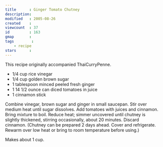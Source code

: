 ```yaml
---
title      : Ginger Tomato Chutney
description: 
modified   : 2005-08-26
created    : 
viewcount  : 37
id         : 163
gmap       : 
tags        :
    - recipe
stars      : 
---
```


This recipe originally accompanied ThaiCurryPenne.

* 1/4 cup rice vinegar
* 1/4 cup golden brown sugar
* 1 tablespoon minced peeled fresh ginger
* 1 14 1/2 ounce can diced tomatoes in juice
* 1 cinnamon stick 

Combine vinegar, brown sugar and ginger in small saucepan. Stir over medium heat until sugar dissolves. Add tomatoes with juices and cinnamon. Bring mixture to boil. Reduce heat; simmer uncovered until chutney is slightly thickened, stirring occasionally, about 20 minutes. Discard cinnamon. (Chutney can be prepared 2 days ahead. Cover and refrigerate. Rewarm over low heat or bring to room temperature before using.) 

Makes about 1 cup.

